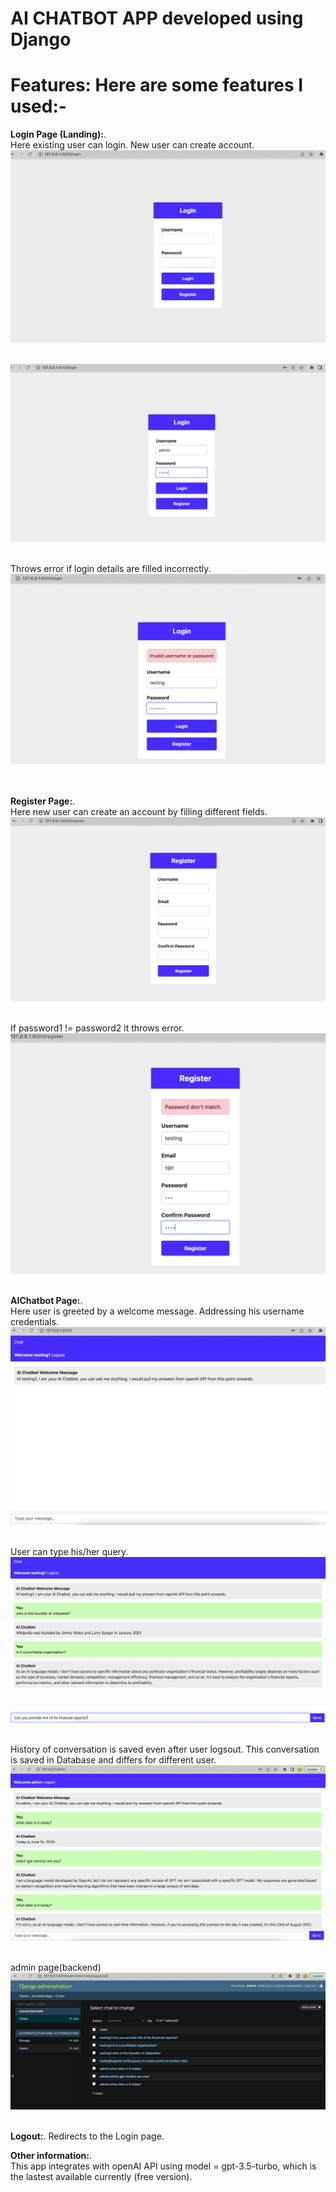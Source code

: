 # AI CHATBOT APP developed using Django

**Features:** Here are some features I used:-
=======
**Login Page (Landing):**.   
Here existing user can login. New user can create account. &nbsp;     
![Alt text](Attachments/loginPage1.png?raw=true)&nbsp; 
&nbsp; 

![Alt text](Attachments/loginPage.png?raw=true)&nbsp; 


Throws error if login details are filled incorrectly. 
![Alt text](Attachments/loginError.png?raw=true)&nbsp; 

&nbsp;  
**Register Page:**.    
Here new user can create an account by filling different fields.  
![Alt text](Attachments/registerPage.png?raw=true)&nbsp;   

If password1 != password2 it throws error.  
![Alt text](Attachments/registerError.png?raw=true)&nbsp;   
  

**AIChatbot Page:**.    
Here user is greeted by a welcome message. Addressing his username credentials.
![Alt text](Attachments/PreWelcomeMsg.png?raw=true)&nbsp;   

User can type his/her query.
![Alt text](Attachments/User2.png?raw=true)&nbsp;   

History of conversation is saved even after user logsout. This conversation is saved in Database
and differs for different user. 
![Alt text](Attachments/HistoryOfConv.png?raw=true)&nbsp; 

admin page(backend)
![Alt text](Attachments/adminpage.png?raw=true)&nbsp; 


**Logout:**. 
Redirects to the Login page.



**Other information:**.  
This app integrates with openAI API using model = gpt-3.5-turbo, which is the lastest available currently (free version). 

